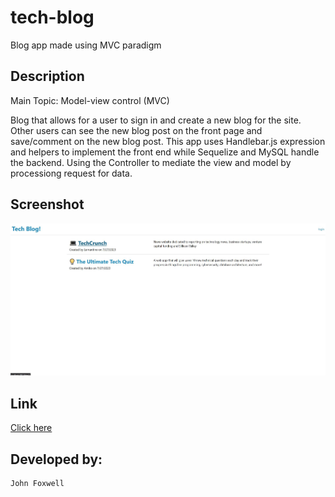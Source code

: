 # tech-blog
Blog app made using MVC paradigm

## Description
Main Topic: Model-view control (MVC)

Blog that allows for a user to sign in and create a new blog for the site. Other users can see the new blog post on the front page and save/comment on the new blog post. This app uses Handlebar.js expression and helpers to implement the front end while Sequelize and MySQL handle the backend. Using the Controller to mediate the view and model by processiong request for data.


## Screenshot
![Full page screenshot](./tech-example.JPG)


## Link
[Click here](https://rocky-oasis-40971-340e50e0a41f.herokuapp.com/)


## Developed by:
```
John Foxwell
```



